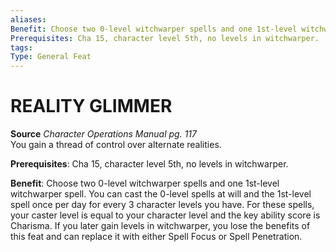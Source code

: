 ```yaml
---
aliases: 
Benefit: Choose two 0-level witchwarper spells and one 1st-level witchwarper spell. You can cast the 0-level spells at will and the 1st-level spell once per day for every 3 character levels you have. For these spells, your caster level is equal to your character level and the key ability score is Charisma. If you later gain levels in witchwarper, you lose the benefits of this feat and can replace it with either Spell Focus or Spell Penetration.
Prerequisites: Cha 15, character level 5th, no levels in witchwarper.
tags: 
Type: General Feat
---
```

# REALITY GLIMMER
**Source** _Character Operations Manual pg. 117_  
You gain a thread of control over alternate realities.

**Prerequisites**: Cha 15, character level 5th, no levels in witchwarper.

**Benefit**: Choose two 0-level witchwarper spells and one 1st-level witchwarper spell. You can cast the 0-level spells at will and the 1st-level spell once per day for every 3 character levels you have. For these spells, your caster level is equal to your character level and the key ability score is Charisma. If you later gain levels in witchwarper, you lose the benefits of this feat and can replace it with either Spell Focus or Spell Penetration.